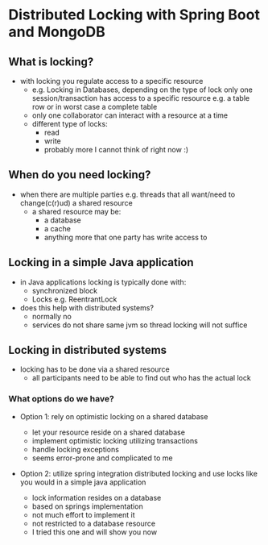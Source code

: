 # Distributed Locking with Spring Boot and MongoDB

## What is locking?

- with locking you regulate access to a specific resource
    - e.g. Locking in Databases, depending on the type of lock only one session/transaction has access to a specific resource e.g.
      a table row or in worst case a complete table
    - only one collaborator can interact with a resource at a time
    - different type of locks:
      - read
      - write
      - probably more I cannot think of right now :)

## When do you need locking?

- when there are multiple parties e.g. threads that all want/need to change(c(r)ud) a shared resource
  - a shared resource may be:
    - a database
    - a cache
    - anything more that one party has write access to

## Locking in a simple Java application

- in Java applications locking is typically done with:
  - synchronized block
  - Locks e.g. ReentrantLock
- does this help with distributed systems?
  - normally no
  - services do not share same jvm so thread locking will not suffice

## Locking in distributed systems

- locking has to be done via a shared resource
  - all participants need to be able to find out who has the actual lock

### What options do we have?

- Option 1: rely on optimistic locking on a shared database
  - let your resource reside on a shared database
  - implement optimistic locking utilizing transactions
  - handle locking exceptions
  - seems error-prone and complicated to me

- Option 2: utilize spring integration distributed locking and use locks like you would in a simple java application
  - lock information resides on a database 
  - based on springs implementation
  - not much effort to implement it
  - not restricted to a database resource
  - I tried this one and will show you now 
